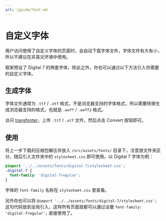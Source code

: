 ```yaml
---
url: /guide/font.md
---
```

# 自定义字体

用户访问使用了自定义字体的页面时，会自动下载字体文件，字体文件有大有小，所以不建议在非英文环境中使用。

框架预设了 Digital 7 的两套字体，除此之外，你也可以通过以下方法引入你需要的自定义字体。

## 生成字体

字体文件通常为 `.ttf` / `.otf` 格式，不是浏览器支持的字体格式，所以需要转换生成浏览器支持的格式，也就是 `.woff` / `.woff2` 格式。

访问 [transfonter](https://transfonter.org/)，上传 `.ttf` / `.otf` 文件，然后点击 Convert 按钮即可。

## 使用

将上一步下载的压缩包解压并放入 `/src/assets/fonts/` 目录下，注意按文件夹区分，随后引入文件夹中的 `stylesheet.css` 即可使用，以 Digital 7 字体为例：

```scss
@import '../../assets/fonts/digital-7/stylesheet.css';
.digital-7 {
  font-family: 'digital-7regular';
}
```

字体的 `font-family` 名称在 `stylesheet.css` 里查看。

另外你也可以将 `@import '../../assets/fonts/digital-7/stylesheet.css';` 这句代码放到全局引入，这样所有页面就都可以通过设置 `font-family: 'digital-7regular';` 直接使用了。
